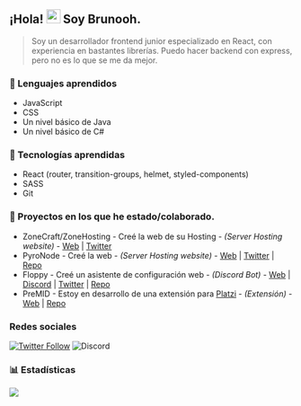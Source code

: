 ## ¡Hola! <img src="https://user-images.githubusercontent.com/57642291/115981321-b7a44c80-a58a-11eb-8109-79aa8bcf0698.gif" width="25px">  Soy **Brunooh**.
> Soy un desarrollador frontend junior especializado en React, con experiencia en bastantes librerías.
> Puedo hacer backend con express, pero no es lo que se me da mejor.

### 🔧 Lenguajes aprendidos
- JavaScript
- CSS
- Un nivel básico de Java
- Un nivel básico de C#

### 🔧 Tecnologías aprendidas
- React (router, transition-groups, helmet, styled-components)
- SASS
- Git

### 👑 Proyectos en los que he estado/colaborado.
- ZoneCraft/ZoneHosting - Creé la web de su Hosting - *(Server Hosting website)* - [Web](https://zonehosting.net) | [Twitter](https://twitter.com/ZoneCraftES)
- PyroNode - Creé la web - *(Server Hosting website)* - [Web](https://pyronode.com) | [Twitter](https://twitter.com/PyroNode) | [Repo](https://github.com/brunoocal/Pyronode)
- Floppy - Creé un asistente de configuración web - *(Discord Bot)* - [Web](https://floppy-assistant.vercel.app) | [Discord](https://floppy.red/discord) | [Twitter](https://floppy.red/twitter) | [Repo](https://github.com/brunoocal/FloppyAssistant)
- PreMID - Estoy en desarrollo de una extensión para [Platzi](https://www.platzi.com) - *(Extensión)* - [Web](https://premid.app) | [Repo](https://github.com/PlatziPreMID)

### Redes sociales
[![Twitter Follow](https://img.shields.io/twitter/follow/brunoo_cal?color=orange&label=Twitter&logo=brunoo_cal&style=for-the-badge)](https://twitter.com/brunoo_cal)
![Discord](https://img.shields.io/static/v1?label=Discord&message=Brunooh%231181&color=orange&style=for-the-badge)


### 📊 Estadísticas
<a href="https://github.com/brunoocal">
  <img src="https://github-readme-stats.vercel.app/api/top-langs/?username=brunoocal&langs_count=3&theme=dark" align="center">
</a>
